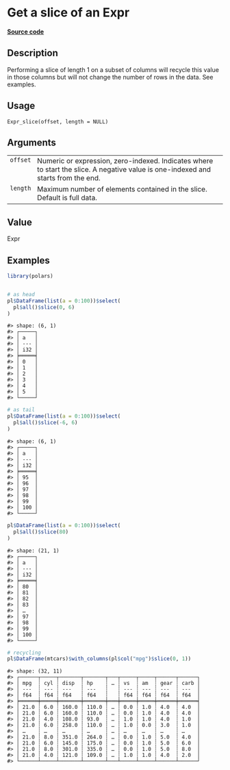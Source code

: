 

# Get a slice of an Expr

[**Source code**](https://github.com/pola-rs/r-polars/tree/main/R/expr__expr.R#L1175)

## Description

Performing a slice of length 1 on a subset of columns will recycle this
value in those columns but will not change the number of rows in the
data. See examples.

## Usage

<pre><code class='language-R'>Expr_slice(offset, length = NULL)
</code></pre>

## Arguments

<table>
<tr>
<td style="white-space: nowrap; font-family: monospace; vertical-align: top">
<code id="Expr_slice_:_offset">offset</code>
</td>
<td>
Numeric or expression, zero-indexed. Indicates where to start the slice.
A negative value is one-indexed and starts from the end.
</td>
</tr>
<tr>
<td style="white-space: nowrap; font-family: monospace; vertical-align: top">
<code id="Expr_slice_:_length">length</code>
</td>
<td>
Maximum number of elements contained in the slice. Default is full data.
</td>
</tr>
</table>

## Value

Expr

## Examples

``` r
library(polars)


# as head
pl$DataFrame(list(a = 0:100))$select(
  pl$all()$slice(0, 6)
)
```

    #> shape: (6, 1)
    #> ┌─────┐
    #> │ a   │
    #> │ --- │
    #> │ i32 │
    #> ╞═════╡
    #> │ 0   │
    #> │ 1   │
    #> │ 2   │
    #> │ 3   │
    #> │ 4   │
    #> │ 5   │
    #> └─────┘

``` r
# as tail
pl$DataFrame(list(a = 0:100))$select(
  pl$all()$slice(-6, 6)
)
```

    #> shape: (6, 1)
    #> ┌─────┐
    #> │ a   │
    #> │ --- │
    #> │ i32 │
    #> ╞═════╡
    #> │ 95  │
    #> │ 96  │
    #> │ 97  │
    #> │ 98  │
    #> │ 99  │
    #> │ 100 │
    #> └─────┘

``` r
pl$DataFrame(list(a = 0:100))$select(
  pl$all()$slice(80)
)
```

    #> shape: (21, 1)
    #> ┌─────┐
    #> │ a   │
    #> │ --- │
    #> │ i32 │
    #> ╞═════╡
    #> │ 80  │
    #> │ 81  │
    #> │ 82  │
    #> │ 83  │
    #> │ …   │
    #> │ 97  │
    #> │ 98  │
    #> │ 99  │
    #> │ 100 │
    #> └─────┘

``` r
# recycling
pl$DataFrame(mtcars)$with_columns(pl$col("mpg")$slice(0, 1))
```

    #> shape: (32, 11)
    #> ┌──────┬─────┬───────┬───────┬───┬─────┬─────┬──────┬──────┐
    #> │ mpg  ┆ cyl ┆ disp  ┆ hp    ┆ … ┆ vs  ┆ am  ┆ gear ┆ carb │
    #> │ ---  ┆ --- ┆ ---   ┆ ---   ┆   ┆ --- ┆ --- ┆ ---  ┆ ---  │
    #> │ f64  ┆ f64 ┆ f64   ┆ f64   ┆   ┆ f64 ┆ f64 ┆ f64  ┆ f64  │
    #> ╞══════╪═════╪═══════╪═══════╪═══╪═════╪═════╪══════╪══════╡
    #> │ 21.0 ┆ 6.0 ┆ 160.0 ┆ 110.0 ┆ … ┆ 0.0 ┆ 1.0 ┆ 4.0  ┆ 4.0  │
    #> │ 21.0 ┆ 6.0 ┆ 160.0 ┆ 110.0 ┆ … ┆ 0.0 ┆ 1.0 ┆ 4.0  ┆ 4.0  │
    #> │ 21.0 ┆ 4.0 ┆ 108.0 ┆ 93.0  ┆ … ┆ 1.0 ┆ 1.0 ┆ 4.0  ┆ 1.0  │
    #> │ 21.0 ┆ 6.0 ┆ 258.0 ┆ 110.0 ┆ … ┆ 1.0 ┆ 0.0 ┆ 3.0  ┆ 1.0  │
    #> │ …    ┆ …   ┆ …     ┆ …     ┆ … ┆ …   ┆ …   ┆ …    ┆ …    │
    #> │ 21.0 ┆ 8.0 ┆ 351.0 ┆ 264.0 ┆ … ┆ 0.0 ┆ 1.0 ┆ 5.0  ┆ 4.0  │
    #> │ 21.0 ┆ 6.0 ┆ 145.0 ┆ 175.0 ┆ … ┆ 0.0 ┆ 1.0 ┆ 5.0  ┆ 6.0  │
    #> │ 21.0 ┆ 8.0 ┆ 301.0 ┆ 335.0 ┆ … ┆ 0.0 ┆ 1.0 ┆ 5.0  ┆ 8.0  │
    #> │ 21.0 ┆ 4.0 ┆ 121.0 ┆ 109.0 ┆ … ┆ 1.0 ┆ 1.0 ┆ 4.0  ┆ 2.0  │
    #> └──────┴─────┴───────┴───────┴───┴─────┴─────┴──────┴──────┘
